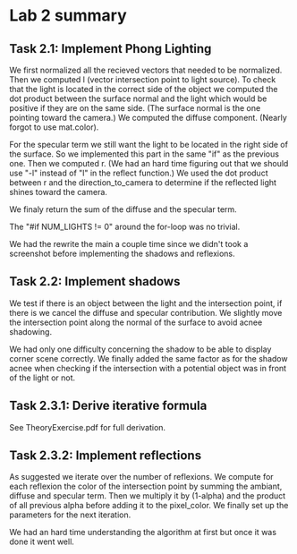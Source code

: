 # Lab 2 summary

## Task 2.1: Implement Phong Lighting

We first normalized all the recieved vectors that needed to be normalized. Then we computed l (vector intersection point to light source).
To check that the light is located in the correct side of the object we computed the dot product between the surface normal and the light which would be positive if they are on the same side. (The surface normal is the one pointing toward the camera.)
We computed the diffuse component. (Nearly forgot to use mat.color).

For the specular term we still want the light to be located in the right side of the surface. So we implemented this part in the same "if" as the previous one.
Then we computed r. (We had an hard time figuring out that we should use "-l" instead of "l" in the reflect function.)
We used the dot product between r and the direction_to_camera to determine if the reflected light shines toward the camera.

We finaly return the sum of the diffuse and the specular term.

The "#if NUM_LIGHTS != 0" around the for-loop was no trivial.

We had the rewrite the main a couple time since we didn't took a screenshot before implementing the shadows and reflexions.

## Task 2.2: Implement shadows

We test if there is an object between the light and the intersection point, if there is we cancel the diffuse and specular contribution.
We slightly move the intersection point along the normal of the surface to avoid acnee shadowing.

We had only one difficulty concerning the shadow to be able to display corner scene correctly. 
We finally added the same factor as for the shadow acnee when checking if the intersection with a potential object was in front of the light or not.

## Task 2.3.1: Derive iterative formula

See TheoryExercise.pdf for full derivation.

## Task 2.3.2: Implement reflections

As suggested we iterate over the number of reflexions.
We compute for each reflexion the color of the intersection point by summing the ambiant, diffuse and specular term. Then we multiply it by (1-alpha) and the product of all previous alpha before adding it to the pixel_color.
We finally set up the parameters for the next iteration.

We had an hard time understanding the algorithm at first but once it was done it went well.
